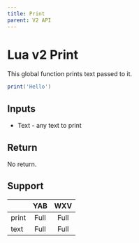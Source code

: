 ```yaml
---
title: Print
parent: V2 API
---
```

# Lua v2 Print
This global function prints text passed to it.

```lua
print('Hello')
```

## Inputs
- Text - any text to print

## Return
No return.

## Support

|       | YAB  | WXV  |
| ----- | :--: | :--: |
| print | Full | Full |
| text  | Full | Full |